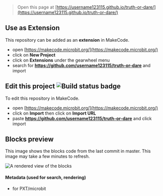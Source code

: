 
> Open this page at [https://username123115.github.io/truth-or-dare/](https://username123115.github.io/truth-or-dare/)

## Use as Extension

This repository can be added as an **extension** in MakeCode.

* open [https://makecode.microbit.org/](https://makecode.microbit.org/)
* click on **New Project**
* click on **Extensions** under the gearwheel menu
* search for **https://github.com/username123115/truth-or-dare** and import

## Edit this project ![Build status badge](https://github.com/username123115/truth-or-dare/workflows/MakeCode/badge.svg)

To edit this repository in MakeCode.

* open [https://makecode.microbit.org/](https://makecode.microbit.org/)
* click on **Import** then click on **Import URL**
* paste **https://github.com/username123115/truth-or-dare** and click import

## Blocks preview

This image shows the blocks code from the last commit in master.
This image may take a few minutes to refresh.

![A rendered view of the blocks](https://github.com/username123115/truth-or-dare/raw/master/.github/makecode/blocks.png)

#### Metadata (used for search, rendering)

* for PXT/microbit
<script src="https://makecode.com/gh-pages-embed.js"></script><script>makeCodeRender("{{ site.makecode.home_url }}", "{{ site.github.owner_name }}/{{ site.github.repository_name }}");</script>
